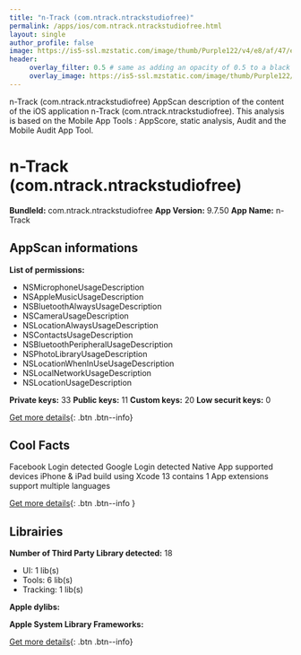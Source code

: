 ```yaml
---
title: "n-Track (com.ntrack.ntrackstudiofree)"
permalink: /apps/ios/com.ntrack.ntrackstudiofree.html
layout: single
author_profile: false
image: https://is5-ssl.mzstatic.com/image/thumb/Purple122/v4/e8/af/47/e8af47fc-be13-4419-1676-891d31af0146/AppIcon-Studio-0-0-1x_U007emarketing-0-0-0-10-0-0-sRGB-0-0-0-GLES2_U002c0-512MB-85-220-0-0.png/512x512bb.jpg
header: 
     overlay_filter: 0.5 # same as adding an opacity of 0.5 to a black background
     overlay_image: https://is5-ssl.mzstatic.com/image/thumb/Purple122/v4/e8/af/47/e8af47fc-be13-4419-1676-891d31af0146/AppIcon-Studio-0-0-1x_U007emarketing-0-0-0-10-0-0-sRGB-0-0-0-GLES2_U002c0-512MB-85-220-0-0.png/512x512bb.jpg
---
```

n-Track (com.ntrack.ntrackstudiofree) AppScan description of the content of the iOS application n-Track (com.ntrack.ntrackstudiofree). This analysis is based on the Mobile App Tools : AppScore, static analysis, Audit and the Mobile Audit App Tool.

# n-Track (com.ntrack.ntrackstudiofree)

**BundleId:** com.ntrack.ntrackstudiofree
**App Version:** 9.7.50
**App Name:** n-Track


## AppScan informations 

**List of permissions:** 
- NSMicrophoneUsageDescription
- NSAppleMusicUsageDescription
- NSBluetoothAlwaysUsageDescription
- NSCameraUsageDescription
- NSLocationAlwaysUsageDescription
- NSContactsUsageDescription
- NSBluetoothPeripheralUsageDescription
- NSPhotoLibraryUsageDescription
- NSLocationWhenInUseUsageDescription
- NSLocalNetworkUsageDescription
- NSLocationUsageDescription
  
  
**Private keys:** 33
**Public keys:** 11
**Custom keys:** 20
**Low securit keys:** 0
  
[Get more details](/pricing.html){: .btn .btn--info}

## Cool Facts

Facebook Login detected
Google Login detected
Native App
supported devices iPhone & iPad
build using Xcode 13
contains 1 App extensions
support multiple languages
  
[Get more details](/pricing.html){: .btn .btn--info }

## Librairies 
**Number of Third Party Library detected:** 18
- UI: 1 lib(s)
- Tools: 6 lib(s)
- Tracking: 1 lib(s)


**Apple dylibs:**


**Apple System Library Frameworks:**


  
[Get more details](/pricing.html){: .btn .btn--info}

